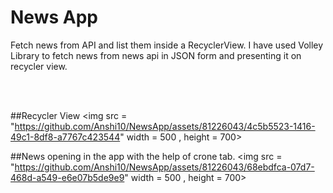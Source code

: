 # News App
Fetch news from API and list them inside a RecyclerView.
I have used Volley Library to fetch news from news api in JSON form and presenting it on recycler view.

</br>
</br>

##Recycler View
<img src = "https://github.com/Anshi10/NewsApp/assets/81226043/4c5b5523-1416-49c1-8df8-a7767c423544" width = 500 , height = 700>


##News opening in the app with the help of crone tab.
<img src = "https://github.com/Anshi10/NewsApp/assets/81226043/68ebdfca-07d7-468d-a549-e6e07b5de9e9" width = 500 , height = 700>






